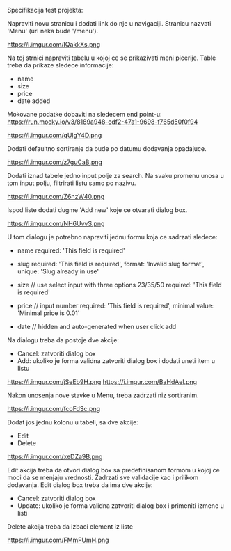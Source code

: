 Specifikacija test projekta:

Napraviti novu stranicu i dodati link do nje u navigaciji. Stranicu nazvati
'Menu' (url neka bude '/menu').

https://i.imgur.com/IQakkXs.png

Na toj strnici napraviti tabelu u kojoj ce se prikazivati meni picerije. Table
treba da prikaze sledece informacije:
  - name
  - size
  - price
  - date added

Mokovane podatke dobaviti na sledecem end point-u: https://run.mocky.io/v3/8189a948-cdf2-47a1-9698-f765d50f0f94

https://i.imgur.com/qUlgY4D.png

Dodati defaultno sortiranje da bude po datumu dodavanja opadajuce.

https://i.imgur.com/z7guCaB.png

Dodati iznad tabele jedno input polje za search. Na svaku promenu unosa u tom
input polju, filtrirati listu samo po nazivu.

https://i.imgur.com/Z6nzW40.png

Ispod liste dodati dugme 'Add new' koje ce otvarati dialog box.

https://i.imgur.com/NH6UvvS.png

U tom dialogu je potrebno napraviti jednu formu koja ce sadrzati sledece:
  - name
      required: 'This field is required'

  - slug
      required: 'This field is required',
      format: 'Invalid slug format',
      unique: 'Slug already in use'

  - size // use select input with three options 23/35/50
      required: 'This field is required'

  - price // input number
      required: 'This field is required',
      minimal value: 'Minimal price is 0.01'

  - date // hidden and auto-generated when user click add

Na dialogu treba da postoje dve akcije:
  - Cancel: zatvoriti dialog box
  - Add: ukoliko je forma validna zatvoriti dialog box i dodati uneti item u
      listu

https://i.imgur.com/jSeEb9H.png
https://i.imgur.com/BaHdAel.png

Nakon unosenja nove stavke u Menu, treba zadrzati niz sortiranim.

https://i.imgur.com/fcoFdSc.png

Dodat jos jednu kolonu u tabeli, sa dve akcije:
  - Edit
  - Delete

https://i.imgur.com/xeDZa9B.png

Edit akcija treba da otvori dialog box sa predefinisanom formom u kojoj ce moci
da se menjaju vrednosti. Zadrzati sve validacije kao i prilikom dodavanja.
Edit dialog box treba da ima dve akcije:
  - Cancel: zatvoriti dialog box
  - Update: ukoliko je forma validna zatvoriti dialog box i primeniti izmene u
      listi

Delete akcija treba da izbaci element iz liste

https://i.imgur.com/FMmFUmH.png
